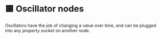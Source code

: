 # 🟦 Oscillator nodes

Oscillators have the job of changing a value over time, and can be plugged into any _property socket_ on another node.&#x20;
